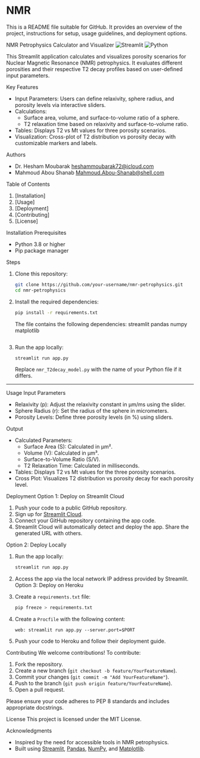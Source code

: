 # NMR
This is a README file suitable for GitHub. It provides an overview of the project, instructions for setup, usage guidelines, and deployment options.

NMR Petrophysics Calculator and Visualizer
![Streamlit](https://img.shields.io/badge/Streamlit-FF4B4B?style=for-the-badge&logo=streamlit&logoColor=white)
![Python](https://img.shields.io/badge/Python-3776AB?style=for-the-badge&logo=python&logoColor=white)

This Streamlit application calculates and visualizes porosity scenarios for Nuclear Magnetic Resonance (NMR) petrophysics. It evaluates different porosities and their respective T2 decay profiles based on user-defined input parameters.

Key Features
- Input Parameters: Users can define relaxivity, sphere radius, and porosity levels via interactive sliders.
- Calculations:
  - Surface area, volume, and surface-to-volume ratio of a sphere.
  - T2 relaxation time based on relaxivity and surface-to-volume ratio.
- Tables: Displays T2 vs Mt values for three porosity scenarios.
- Visualization: Cross-plot of T2 distribution vs porosity decay with customizable markers and labels.

Authors
- Dr. Hesham Moubarak heshammoubarak72@icloud.com
- Mahmoud Abou Shanab Mahmoud.Abou-Shanab@shell.com

Table of Contents
1. [Installation]
2. [Usage]
3. [Deployment]
4. [Contributing]
5. [License]

Installation
Prerequisites
- Python 3.8 or higher
- Pip package manager

Steps
1. Clone this repository:
   ```bash
   git clone https://github.com/your-username/nmr-petrophysics.git
   cd nmr-petrophysics
   ```

2. Install the required dependencies:
   ```bash
   pip install -r requirements.txt
   ```

   The  file contains the following dependencies:
   streamlit
   pandas
   numpy
   matplotlib
   ```

3. Run the app locally:
   ```bash
   streamlit run app.py
   ```

   Replace `nmr_T2decay_model.py` with the name of your Python file if it differs.

---

Usage
Input Parameters
- Relaxivity (p): Adjust the relaxivity constant in µm/ms using the slider.
- Sphere Radius (r): Set the radius of the sphere in micrometers.
- Porosity Levels: Define three porosity levels (in %) using sliders.

Output
- Calculated Parameters:
  - Surface Area (S): Calculated in µm².
  - Volume (V): Calculated in µm³.
  - Surface-to-Volume Ratio (S/V).
  - T2 Relaxation Time: Calculated in milliseconds.
- Tables: Displays T2 vs Mt values for the three porosity scenarios.
- Cross Plot: Visualizes T2 distribution vs porosity decay for each porosity level.

Deployment
Option 1: Deploy on Streamlit Cloud
1. Push your code to a public GitHub repository.
2. Sign up for [Streamlit Cloud](https://streamlit.io/cloud).
3. Connect your GitHub repository containing the app code.
4. Streamlit Cloud will automatically detect and deploy the app. Share the generated URL with others.

Option 2: Deploy Locally
1. Run the app locally:
   ```bash
   streamlit run app.py
   ```
2. Access the app via the local network IP address provided by Streamlit.
Option 3: Deploy on Heroku
1. Create a `requirements.txt` file:
   ```bash
   pip freeze > requirements.txt
   ```

2. Create a `Procfile` with the following content:
   ```
   web: streamlit run app.py --server.port=$PORT
   ```

3. Push your code to Heroku and follow their deployment guide.

Contributing
We welcome contributions! To contribute:
1. Fork the repository.
2. Create a new branch (`git checkout -b feature/YourFeatureName`).
3. Commit your changes (`git commit -m "Add YourFeatureName"`).
4. Push to the branch (`git push origin feature/YourFeatureName`).
5. Open a pull request.

Please ensure your code adheres to PEP 8 standards and includes appropriate docstrings.

License
This project is licensed under the MIT License. 

Acknowledgments
- Inspired by the need for accessible tools in NMR petrophysics.
- Built using [Streamlit](https://streamlit.io), [Pandas](https://pandas.pydata.org), [NumPy](https://numpy.org), and [Matplotlib](https://matplotlib.org).

